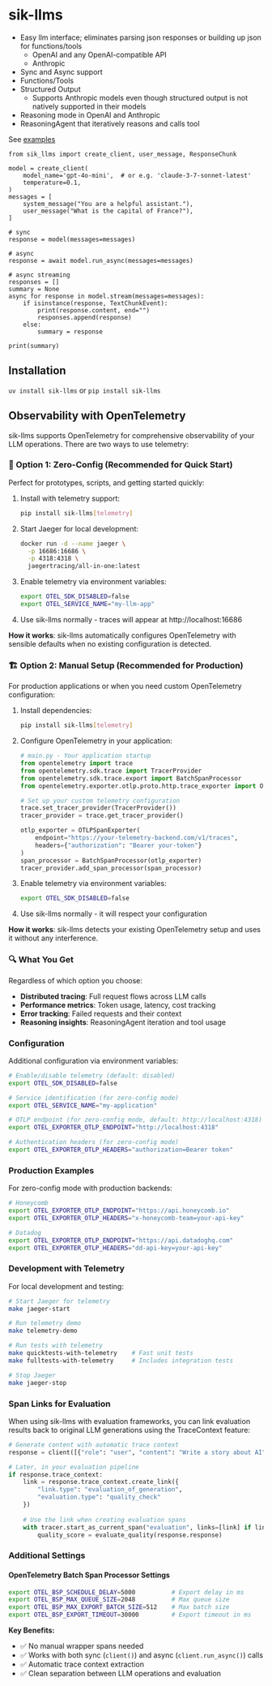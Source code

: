 # sik-llms

- Easy llm interface; eliminates parsing json responses or building up json for functions/tools
    - OpenAI and any OpenAI-compatible API
    - Anthropic
- Sync and Async support
- Functions/Tools
- Structured Output
    - Supports Anthropic models even though structured output is not natively supported in their models
- Reasoning mode in OpenAI and Anthropic
- ReasoningAgent that iteratively reasons and calls tool

See [examples](https://github.com/shane-kercheval/sik-llms/blob/main/examples/examples.ipynb)

```
from sik_llms import create_client, user_message, ResponseChunk

model = create_client(
    model_name='gpt-4o-mini',  # or e.g. 'claude-3-7-sonnet-latest'
    temperature=0.1,
)
messages = [
    system_message("You are a helpful assistant."),
    user_message("What is the capital of France?"),
]

# sync
response = model(messages=messages)

# async
response = await model.run_async(messages=messages)

# async streaming
responses = []
summary = None
async for response in model.stream(messages=messages):
    if isinstance(response, TextChunkEvent):
        print(response.content, end="")
        responses.append(response)
    else:
        summary = response

print(summary)
```

## Installation

`uv install sik-llms` or `pip install sik-llms`

## Observability with OpenTelemetry

sik-llms supports OpenTelemetry for comprehensive observability of your LLM operations. There are two ways to use telemetry:

### 🚀 Option 1: Zero-Config (Recommended for Quick Start)

Perfect for prototypes, scripts, and getting started quickly:

1. Install with telemetry support:

   ```bash
   pip install sik-llms[telemetry]
   ```

2. Start Jaeger for local development:

   ```bash
   docker run -d --name jaeger \
     -p 16686:16686 \
     -p 4318:4318 \
     jaegertracing/all-in-one:latest
   ```

3. Enable telemetry via environment variables:

   ```bash
   export OTEL_SDK_DISABLED=false
   export OTEL_SERVICE_NAME="my-llm-app"
   ```

4. Use sik-llms normally - traces will appear at http://localhost:16686

**How it works**: sik-llms automatically configures OpenTelemetry with sensible defaults when no existing configuration is detected.

### 🏗️ Option 2: Manual Setup (Recommended for Production)

For production applications or when you need custom OpenTelemetry configuration:

1. Install dependencies:
   ```bash
   pip install sik-llms[telemetry]
   ```

2. Configure OpenTelemetry in your application:
   ```python
   # main.py - Your application startup
   from opentelemetry import trace
   from opentelemetry.sdk.trace import TracerProvider
   from opentelemetry.sdk.trace.export import BatchSpanProcessor
   from opentelemetry.exporter.otlp.proto.http.trace_exporter import OTLPSpanExporter

   # Set up your custom telemetry configuration
   trace.set_tracer_provider(TracerProvider())
   tracer_provider = trace.get_tracer_provider()

   otlp_exporter = OTLPSpanExporter(
       endpoint="https://your-telemetry-backend.com/v1/traces",
       headers={"authorization": "Bearer your-token"}
   )
   span_processor = BatchSpanProcessor(otlp_exporter)
   tracer_provider.add_span_processor(span_processor)
   ```

3. Enable telemetry via environment variables:
   ```bash
   export OTEL_SDK_DISABLED=false
   ```

4. Use sik-llms normally - it will respect your configuration

**How it works**: sik-llms detects your existing OpenTelemetry setup and uses it without any interference.

### 🔍 What You Get

Regardless of which option you choose:
- **Distributed tracing**: Full request flows across LLM calls
- **Performance metrics**: Token usage, latency, cost tracking  
- **Error tracking**: Failed requests and their context
- **Reasoning insights**: ReasoningAgent iteration and tool usage

### Configuration

Additional configuration via environment variables:

```bash
# Enable/disable telemetry (default: disabled)
export OTEL_SDK_DISABLED=false

# Service identification (for zero-config mode)
export OTEL_SERVICE_NAME="my-application"

# OTLP endpoint (for zero-config mode, default: http://localhost:4318)
export OTEL_EXPORTER_OTLP_ENDPOINT="http://localhost:4318"

# Authentication headers (for zero-config mode)
export OTEL_EXPORTER_OTLP_HEADERS="authorization=Bearer token"
```

### Production Examples

For zero-config mode with production backends:

```bash
# Honeycomb
export OTEL_EXPORTER_OTLP_ENDPOINT="https://api.honeycomb.io"
export OTEL_EXPORTER_OTLP_HEADERS="x-honeycomb-team=your-api-key"

# Datadog
export OTEL_EXPORTER_OTLP_ENDPOINT="https://api.datadoghq.com"
export OTEL_EXPORTER_OTLP_HEADERS="dd-api-key=your-api-key"
```

### Development with Telemetry

For local development and testing:

```bash
# Start Jaeger for telemetry
make jaeger-start

# Run telemetry demo
make telemetry-demo

# Run tests with telemetry
make quicktests-with-telemetry    # Fast unit tests
make fulltests-with-telemetry     # Includes integration tests

# Stop Jaeger
make jaeger-stop
```

### Span Links for Evaluation

When using sik-llms with evaluation frameworks, you can link evaluation results back to original LLM generations using the TraceContext feature:

```python
# Generate content with automatic trace context
response = client([{"role": "user", "content": "Write a story about AI"}])

# Later, in your evaluation pipeline
if response.trace_context:
    link = response.trace_context.create_link({
        "link.type": "evaluation_of_generation",
        "evaluation.type": "quality_check"
    })
    
    # Use the link when creating evaluation spans
    with tracer.start_as_current_span("evaluation", links=[link] if link else []):
        quality_score = evaluate_quality(response.response)
```

### Additional Settings

#### OpenTelemetry Batch Span Processor Settings

```bash
export OTEL_BSP_SCHEDULE_DELAY=5000          # Export delay in ms
export OTEL_BSP_MAX_QUEUE_SIZE=2048          # Max queue size  
export OTEL_BSP_MAX_EXPORT_BATCH_SIZE=512    # Max batch size
export OTEL_BSP_EXPORT_TIMEOUT=30000         # Export timeout in ms
```

**Key Benefits:**
- ✅ No manual wrapper spans needed
- ✅ Works with both sync (`client()`) and async (`client.run_async()`) calls
- ✅ Automatic trace context extraction
- ✅ Clean separation between LLM operations and evaluation
